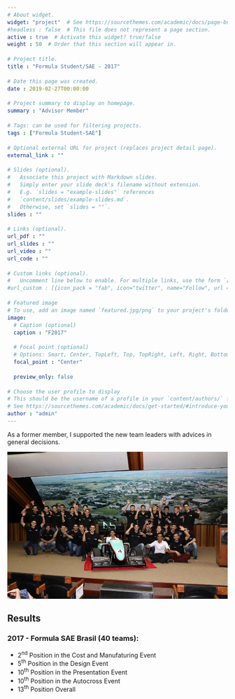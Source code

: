 ```yaml
---
# About widget.
widget: "project"  # See https://sourcethemes.com/academic/docs/page-builder/
#headless : false  # This file does not represent a page section.
active : true  # Activate this widget? true/false
weight : 50  # Order that this section will appear in.

# Project title.
title : "Formula Student/SAE - 2017"

# Date this page was created.
date : 2019-02-27T00:00:00

# Project summary to display on homepage.
summary : "Advisor Member"

# Tags: can be used for filtering projects.
tags : ["Formula Student-SAE"]

# Optional external URL for project (replaces project detail page).
external_link : ""

# Slides (optional).
#   Associate this project with Markdown slides.
#   Simply enter your slide deck's filename without extension.
#   E.g. `slides = "example-slides"` references 
#   `content/slides/example-slides.md`.
#   Otherwise, set `slides = ""`.
slides : ""

# Links (optional).
url_pdf : ""
url_slides : ""
url_video : ""
url_code : ""

# Custom links (optional).
#   Uncomment line below to enable. For multiple links, use the form `[{...}, {...}, {...}]`.
#url_custom : [{icon_pack = "fab", icon="twitter", name="Follow", url = "https://twitter.com/georgecushen"}]

# Featured image
# To use, add an image named `featured.jpg/png` to your project's folder. 
image:
  # Caption (optional)
  caption : "F2017"
  
  # Focal point (optional)
  # Options: Smart, Center, TopLeft, Top, TopRight, Left, Right, BottomLeft, Bottom, BottomRight
  focal_point : "Center"
  
  preview_only: false
  
# Choose the user profile to display
# This should be the username of a profile in your `content/authors/` folder.
# See https://sourcethemes.com/academic/docs/get-started/#introduce-yourself
author : "admin"
---
```


As a former member, I supported the new team leaders with advices in general decisions.

<img src="team.jpg" alt="2017 Team">

## Results
### 2017 - Formula SAE Brasil (40 teams):
* 2<sup>nd</sup> Position in the Cost and Manufaturing Event
* 5<sup>th</sup> Position in the Design Event
* 10<sup>th</sup> Position in the Presentation Event
* 10<sup>th</sup> Position in the Autocross Event
* 13<sup>th</sup> Position Overall
